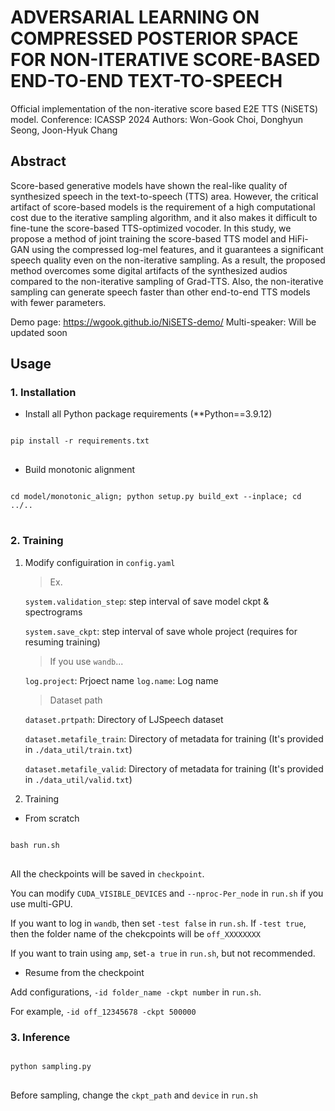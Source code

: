# ADVERSARIAL LEARNING ON COMPRESSED POSTERIOR SPACE FOR NON-ITERATIVE SCORE-BASED END-TO-END TEXT-TO-SPEECH

Official implementation of the non-iterative score based E2E TTS (NiSETS) model.
Conference: ICASSP 2024
Authors: Won-Gook Choi, Donghyun Seong, Joon-Hyuk Chang

## Abstract
Score-based generative models have shown the real-like quality of synthesized speech in the text-to-speech (TTS) area.
However, the critical artifact of score-based models is the requirement of a high computational cost due to the iterative sampling algorithm, and it also makes it difficult to fine-tune the score-based TTS-optimized vocoder.
In this study, we propose a method of joint training the score-based TTS model and HiFi-GAN using the compressed log-mel features, and it guarantees a significant speech quality even on the non-iterative sampling.
As a result, the proposed method overcomes some digital artifacts of the synthesized audios compared to the non-iterative sampling of Grad-TTS.
Also, the non-iterative sampling can generate speech faster than other end-to-end TTS models with fewer parameters.

Demo page: https://wgook.github.io/NiSETS-demo/
Multi-speaker: Will be updated soon

## Usage
### 1. Installation
* Install all Python package requirements (**Python==3.9.12)
<pre>
<code>
pip install -r requirements.txt
</code>
</pre>

* Build monotonic alignment
<pre>
<code>
cd model/monotonic_align; python setup.py build_ext --inplace; cd ../..
</code>
</pre>

### 2. Training
1) Modify configuiration in `config.yaml`
    > Ex.

    `system.validation_step`: step interval of save model ckpt & spectrograms

    `system.save_ckpt`: step interval of save whole project (requires for resuming training)

    > If you use `wandb`...

    `log.project`: Prjoect name
    `log.name`: Log name

    > Dataset path

    `dataset.prtpath`: Directory of LJSpeech dataset

    `dataset.metafile_train`: Directory of metadata for training (It's provided in `./data_util/train.txt`)

    `dataset.metafile_valid`: Directory of metadata for training (It's provided in `./data_util/valid.txt`)

2) Training
* From scratch

<pre>
<code>
bash run.sh
</code>
</pre>
All the checkpoints will be saved in `checkpoint`.

You can modify `CUDA_VISIBLE_DEVICES` and `--nproc-Per_node` in `run.sh` if you use multi-GPU.

If you want to log in `wandb`, then set `-test false` in `run.sh`.
If `-test true`, then the folder name of the chekcpoints will be `off_XXXXXXXX`

If you want to train using `amp`, set`-a true` in `run.sh`, but not recommended.


* Resume from the checkpoint

Add configurations, `-id folder_name -ckpt number` in `run.sh`.

For example, `-id off_12345678 -ckpt 500000`


### 3. Inference
<pre>
<code>
python sampling.py
</code>
</pre>

Before sampling, change the `ckpt_path` and `device` in `run.sh`